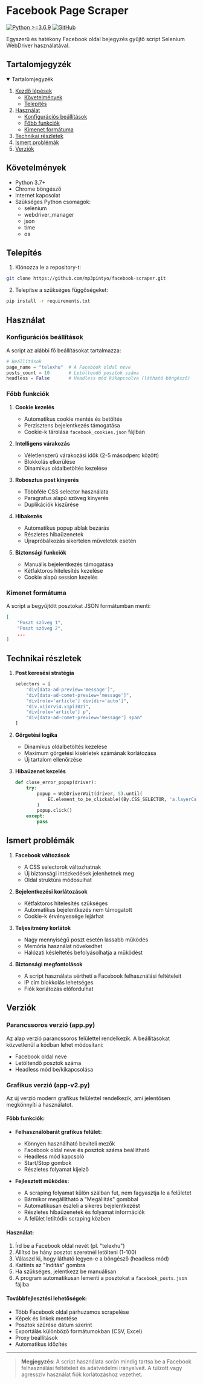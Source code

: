 <h1> Facebook Page Scraper </h1>

[![Python >=3.6.9](https://img.shields.io/badge/python-3.7+-blue.svg)](https://www.python.org/downloads/release/python-360/)
[![GitHub](https://img.shields.io/github/license/mp3pintyo/facebook-scraper)](https://github.com/mp3pintyo/facebook-scraper/blob/main/LICENSE)

<p>Egyszerű és hatékony Facebook oldal bejegyzés gyűjtő script Selenium WebDriver használatával.</p>

<!--TABLE of contents-->
<h2> Tartalomjegyzék </h2>
<details open="open">
  <summary>Tartalomjegyzék</summary>
  <ol>
    <li>
      <a href="#getting-started">Kezdő lépések</a>
      <ul>
        <li><a href="#prerequisites">Követelmények</a></li>
        <li><a href="#installation">Telepítés</a></li>
      </ul>
    </li>
    <li>
      <a href="#usage">Használat</a>
      <ul>
        <li><a href="#configuration">Konfigurációs beállítások</a></li>
        <li><a href="#features">Főbb funkciók</a></li>
        <li><a href="#output">Kimenet formátuma</a></li>
      </ul>
    </li>
    <li><a href="#technical-details">Technikai részletek</a></li>
    <li><a href="#known-issues">Ismert problémák</a></li>
    <li><a href="#versions">Verziók</a></li>
  </ol>
</details>

<h2 id="prerequisites">Követelmények</h2>

- Python 3.7+
- Chrome böngésző
- Internet kapcsolat
- Szükséges Python csomagok:
  - selenium
  - webdriver_manager
  - json
  - time
  - os

<h2 id="installation">Telepítés</h2>

1. Klónozza le a repository-t:
```bash
git clone https://github.com/mp3pintyo/facebook-scraper.git
```

2. Telepítse a szükséges függőségeket:
```bash
pip install -r requirements.txt
```

<h2 id="usage">Használat</h2>

<h3 id="configuration">Konfigurációs beállítások</h3>

A script az alábbi fő beállításokat tartalmazza:

```python
# Beállítások
page_name = "telexhu"  # A Facebook oldal neve
posts_count = 10       # Letöltendő posztok száma
headless = False       # Headless mód kikapcsolva (látható böngésző)
```

<h3 id="features">Főbb funkciók</h3>

1. **Cookie kezelés**
   - Automatikus cookie mentés és betöltés
   - Perzisztens bejelentkezés támogatása
   - Cookie-k tárolása `facebook_cookies.json` fájlban

2. **Intelligens várakozás**
   - Véletlenszerű várakozási idők (2-5 másodperc között)
   - Blokkolás elkerülése
   - Dinamikus oldalbetöltés kezelése

3. **Robosztus post kinyerés**
   - Többféle CSS selector használata
   - Paragrafus alapú szöveg kinyerés
   - Duplikációk kiszűrése

4. **Hibakezés**
   - Automatikus popup ablak bezárás
   - Részletes hibaüzenetek
   - Újrapróbálkozás sikertelen műveletek esetén

5. **Biztonsági funkciók**
   - Manuális bejelentkezés támogatása
   - Kétfaktoros hitelesítés kezelése
   - Cookie alapú session kezelés

<h3 id="output">Kimenet formátuma</h3>

A script a begyűjtött posztokat JSON formátumban menti:

```json
[
    "Poszt szöveg 1",
    "Poszt szöveg 2",
    ...
]
```

<h2 id="technical-details">Technikai részletek</h2>

1. **Post keresési stratégia**
   ```python
   selectors = [
       "div[data-ad-preview='message']",
       "div[data-ad-comet-preview='message']",
       "div[role='article'] div[dir='auto']",
       "div.x1iorvi4.x1pi30zi",
       "div[role='article'] p",
       "div[data-ad-comet-preview='message'] span"
   ]
   ```

2. **Görgetési logika**
   - Dinamikus oldalbetöltés kezelése
   - Maximum görgetési kísérletek számának korlátozása
   - Új tartalom ellenőrzése

3. **Hibaüzenet kezelés**
   ```python
   def close_error_popup(driver):
       try:
           popup = WebDriverWait(driver, 5).until(
               EC.element_to_be_clickable((By.CSS_SELECTOR, 'a.layerCancel'))
           )
           popup.click()
       except:
           pass
   ```

<h2 id="known-issues">Ismert problémák</h2>

1. **Facebook változások**
   - A CSS selectorok változhatnak
   - Új biztonsági intézkedések jelenhetnek meg
   - Oldal struktúra módosulhat

2. **Bejelentkezési korlátozások**
   - Kétfaktoros hitelesítés szükséges
   - Automatikus bejelentkezés nem támogatott
   - Cookie-k érvényessége lejárhat

3. **Teljesítmény korlátok**
   - Nagy mennyiségű poszt esetén lassabb működés
   - Memória használat növekedhet
   - Hálózati késleltetés befolyásolhatja a működést

4. **Biztonsági megfontolások**
   - A script használata sértheti a Facebook felhasználási feltételeit
   - IP cím blokkolás lehetséges
   - Fiók korlátozás előfordulhat

<h2 id="versions">Verziók</h2>

### Parancssoros verzió (app.py)
Az alap verzió parancssoros felülettel rendelkezik. A beállításokat közvetlenül a kódban lehet módosítani:
- Facebook oldal neve
- Letöltendő posztok száma
- Headless mód be/kikapcsolása

### Grafikus verzió (app-v2.py)
Az új verzió modern grafikus felülettel rendelkezik, ami jelentősen megkönnyíti a használatot.

#### Főbb funkciók:
- **Felhasználóbarát grafikus felület:**
  - Könnyen használható beviteli mezők
  - Facebook oldal neve és posztok száma beállítható
  - Headless mód kapcsoló
  - Start/Stop gombok
  - Részletes folyamat kijelző

- **Fejlesztett működés:**
  - A scraping folyamat külön szálban fut, nem fagyasztja le a felületet
  - Bármikor megállítható a "Megállítás" gombbal
  - Automatikusan észleli a sikeres bejelentkezést
  - Részletes hibaüzenetek és folyamat információk
  - A felület letiltódik scraping közben

#### Használat:
1. Írd be a Facebook oldal nevét (pl. "telexhu")
2. Állítsd be hány posztot szeretnél letölteni (1-100)
3. Válaszd ki, hogy látható legyen-e a böngésző (headless mód)
4. Kattints az "Indítás" gombra
5. Ha szükséges, jelentkezz be manuálisan
6. A program automatikusan lementi a posztokat a `facebook_posts.json` fájlba

#### Továbbfejlesztési lehetőségek:
- Több Facebook oldal párhuzamos scrapelése
- Képek és linkek mentése
- Posztok szűrése dátum szerint
- Exportálás különböző formátumokban (CSV, Excel)
- Proxy beállítások
- Automatikus időzítés

<hr>

> **Megjegyzés**: A script használata során mindig tartsa be a Facebook felhasználási feltételeit és adatvédelmi irányelveit. A túlzott vagy agresszív használat fiók korlátozáshoz vezethet.